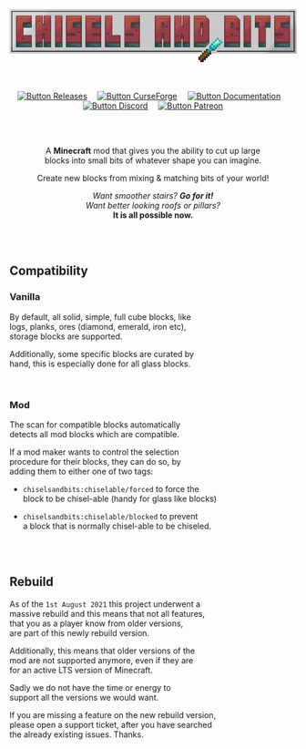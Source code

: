 
<div align = center>

![Logo]

<br>

[![Button Releases]][Releases]   
[![Button CurseForge]][CurseForge]   
[![Button Documentation]][Documentation]   
[![Button Discord]][Discord]   
[![Button Patreon]][Patreon]

<br>
<br>

A **Minecraft** mod that gives you the ability to cut up large <br>
blocks into small bits of whatever shape you can imagine.

Create new blocks from mixing & matching bits of your world!

*Want smoother stairs?* ***Go for it!*** <br>
*Want better looking roofs or pillars?* <br>
**It is all possible now.**

</div>

<br>
<br>

## Compatibility

### Vanilla

By default, all solid, simple, full cube blocks, like <br>
logs, planks, ores (diamond, emerald, iron etc), <br>
storage blocks are supported.

Additionally, some specific blocks are curated by <br>
hand, this is especially done for all glass blocks.   

<br>

### Mod

The scan for compatible blocks automatically <br>
detects all mod blocks which are compatible.

If a mod maker wants to control the selection <br>
procedure for their blocks, they can do so, by <br>
adding them to either one of two tags:

-   `chiselsandbits:chiselable/forced` to force the <br>
    block to be chisel-able (handy for glass like blocks)

-   `chiselsandbits:chiselable/blocked` to prevent <br>
    a block that is normally chisel-able to be chiseled.

<br>
<br>

## Rebuild

As of the `1st August 2021` this project underwent a <br>
massive rebuild and this means that not all features, <br>
that you as a player know from older versions, <br>
are part of this newly rebuild version.

Additionally, this means that older versions of the <br>
mod are not supported anymore, even if they are <br>
for an active LTS version of Minecraft.

Sadly we do not have the time or energy to <br>
support all the versions we would want.

If you are missing a feature on the new rebuild version, <br>
please open a support ticket, after you have searched <br>
the already existing issues. Thanks. 

<br>


<!----------------------------------------------------------------------------->

[Logo]: https://raw.githubusercontent.com/ChiselsAndBits/Assets/main/Logos/logo.png 'Chisels & Bits Logo'

[Documentation]: https://wiki.chisels-and-bits.com
[CurseForge]: https://www.curseforge.com/minecraft/mc-mods/chisels-bits
[Releases]: https://www.curseforge.com/minecraft/mc-mods/chisels-bits/files
[Patreon]: https://www.patreon.com/chisels_and_bits
[Discord]: https://discord.chisels-and-bits.com


<!---------------------------------[ Buttons ]--------------------------------->

[Button Documentation]: https://img.shields.io/badge/Documentation-2396F3?style=for-the-badge&logoColor=white&logo=GitBook
[Button CurseForge]: https://img.shields.io/badge/CurseForge-6441A4?style=for-the-badge&logoColor=white&logo=CurseForge
[Button Releases]: https://img.shields.io/badge/Releases-428813?style=for-the-badge&logoColor=white&logo=AzureArtifacts
[Button Patreon]: https://img.shields.io/badge/Patreon-FF424D?style=for-the-badge&logoColor=white&logo=Patreon
[Button Discord]: https://img.shields.io/badge/Discord-5865F2?style=for-the-badge&logoColor=white&logo=Discord

